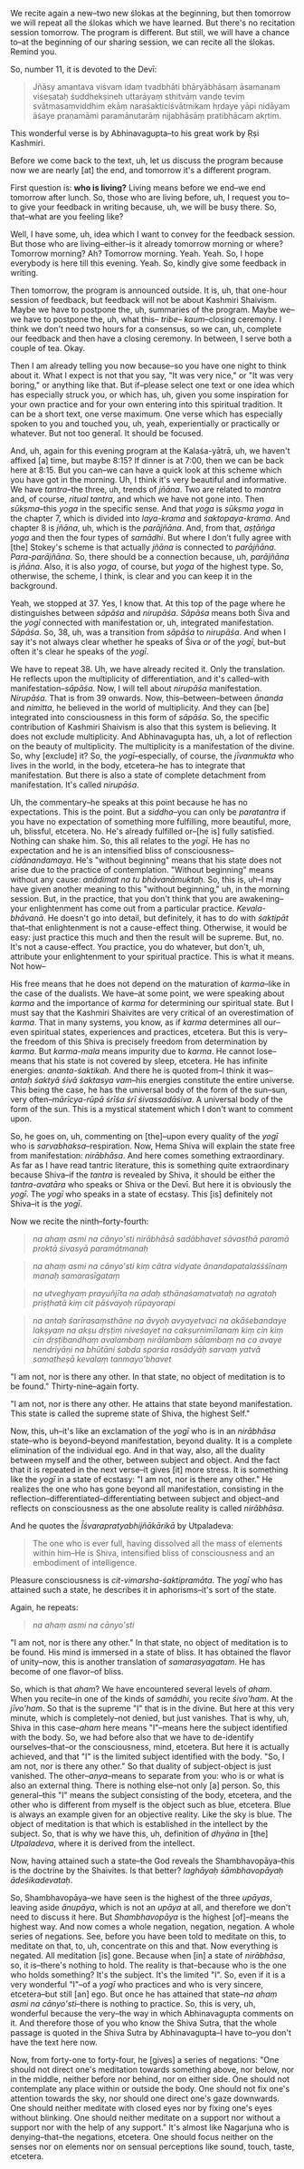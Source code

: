We recite again a new–two new ślokas at the beginning, but then tomorrow we will repeat all the ślokas which we have learned. But there's no recitation session tomorrow. The program is different. But still, we will have a chance to–at the beginning of our sharing session, we can recite all the ślokas. Remind you. 

So, number 11, it is devoted to the Devī:

> Jñāsy amantava viśvam idaṃ tvadbhāti bhāryābhāsaṃ āsamanam viśeṣataḥ śuddhekṣineh uttarāyaṃ sthitvāṃ vande teviṃ svātmasaṃviddhim ekāṃ naraśakticiśvātmikam hṛdaye yāpi nidāyam āśaye praṇamāmi paramānutarāṃ nijabhāsāṃ pratibhācam akṛtim. 

This wonderful verse is by Abhinavagupta–to his great work by Ṛṣi Kashmiri.

Before we come back to the text, uh, let us discuss the program because now we are nearly [at] the end, and tomorrow it's a different program. 

First question is: **who is living?** Living means before we end–we end tomorrow after lunch. So, those who are living before, uh, I request you to–to give your feedback in writing because, uh, we will be busy there. So, that–what are you feeling like? 

Well, I have some, uh, idea which I want to convey for the feedback session. But those who are living–either–is it already tomorrow morning or where? Tomorrow morning? Ah? Tomorrow morning. Yeah. Yeah. So, I hope everybody is here till this evening. Yeah. So, kindly give some feedback in writing. 

Then tomorrow, the program is announced outside. It is, uh, that one-hour session of feedback, but feedback will not be about Kashmiri Shaivism. Maybe we have to postpone the, uh, summaries of the program. Maybe we–we have to postpone the, uh, what this– *tribe*– *kaum*–closing ceremony. I think we don't need two hours for a consensus, so we can, uh, complete our feedback and then have a closing ceremony. In between, I serve both a couple of tea. Okay. 

Then I am already telling you now because–so you have one night to think about it. What I expect is not that you say, "It was very nice," or "It was very boring," or anything like that. But if–please select one text or one idea which has especially struck you, or which has, uh, given you some inspiration for your own practice and for your own entering into this spiritual tradition. It can be a short text, one verse maximum. One verse which has especially spoken to you and touched you, uh, yeah, experientially or practically or whatever. But not too general. It should be focused. 

And, uh, again for this evening program at the Kalaśa-yātrā, uh, we haven't affixed [a] time, but maybe 8:15? If dinner is at 7:00, then we can be back here at 8:15. But you can–we can have a quick look at this scheme which you have got in the morning. Uh, I think it's very beautiful and informative. We have *tantra*–the three, uh, trends of *jñāna*. Two are related to *mantra* and, of course, *ritual tantra*, and which we have not gone into. Then *sūkṣma*–this *yoga* in the specific sense. And that *yoga* is *sūkṣma yoga* in the chapter 7, which is divided into *laya-krama* and *śaktopaya-krama*. And chapter 8 is *jñāna*, uh, which is the *parājñāna*. And, from that, *aṣṭāṅga yoga* and then the four types of *samādhi*. But where I don't fully agree with [the] Stokey's scheme is that actually *jñāna* is connected to *parājñāna*. *Para-parājñāna*. So, there should be a connection because, uh, *parājñāna* is *jñāna*. Also, it is also *yoga*, of course, but *yoga* of the highest type. So, otherwise, the scheme, I think, is clear and you can keep it in the background. 

Yeah, we stopped at 37. Yes, I know that. At this top of the page where he distinguishes between *sāpāśa* and *nirupāśa*.  *Sāpāśa* means both Śiva and the *yogī* connected with manifestation or, uh, integrated manifestation. *Sāpāśa*. So, 38, uh, was a transition from *sāpāśa* to *nirupāśa*. And when I say it's not always clear whether he speaks of Śiva or of the *yogī*, but–but often it's clear he speaks of the *yogī*. 

We have to repeat 38. Uh, we have already recited it. Only the translation. He reflects upon the multiplicity of differentiation, and it's called–with manifestation–*sāpāśa*. Now, I will tell about *nirupāśa* manifestation. *Nirupāśa*. That is from 39 onwards. Now, this–between–between *ānanda* and *nimitta*, he believed in the world of multiplicity. And they can [be] integrated into consciousness in this form of *sāpāśa*. So, the specific contribution of Kashmiri Shaivism is also that this system is believing. It does not exclude multiplicity. And Abhinavagupta has, uh, a lot of reflection on the beauty of multiplicity. The multiplicity is a manifestation of the divine. So, why [exclude] it? So, the *yogī*–especially, of course, the *jīvanmukta* who lives in the world, in the body, etcetera–he has to integrate that manifestation. But there is also a state of complete detachment from manifestation. It's called *nirupāśa*. 

Uh, the commentary–he speaks at this point because he has no expectations. This is the point. But a *siddha*–you can only be *paratantra* if you have no expectation of something more fulfilling, more beautiful, more, uh, blissful, etcetera. No. He's already fulfilled or–[he is] fully satisfied. Nothing can shake him. So, this all relates to the *yogī*. He has no expectation and he is an intensified bliss of consciousness–*cidānandamaya*. He's "without beginning" means that his state does not arise due to the practice of contemplation. "Without beginning" means without any cause: *anādimat na tu bhāvanāmuktaḥ*. So, this is, uh–I may have given another meaning to this "without beginning," uh, in the morning session. But, in the practice, that you don't think that you are awakening–your enlightenment has come out from a particular practice. *Kevala-bhāvanā*. He doesn't go into detail, but definitely, it has to do with *śaktipāt* that–that enlightenment is not a cause-effect thing. Otherwise, it would be easy: just practice this much and then the result will be supreme. But, no. It's not a cause-effect. You practice, you do whatever, but don't, uh, attribute your enlightenment to your spiritual practice. This is what it means. Not how–

His free means that he does not depend on the maturation of *karma*–like in the case of the dualists. We have–at some point, we were speaking about *karma* and the importance of *karma* for determining our spiritual state. But I must say that the Kashmiri Shaivites are very critical of an overestimation of *karma*. That in many systems, you know, as if *karma* determines all our–even spiritual states, experiences and practices, etcetera. But this is very–the freedom of this Shiva is precisely freedom from determination by *karma*. But *karma-mala* means impurity due to *karma*. He cannot lose–means that his state is not covered by sleep, etcetera. He has infinite energies: *ananta-śaktikah*. And there he is quoted from–I think it was– *antaḥ śaktyā śivā śaktasya vam*–his energies constitute the entire universe. This being the case, he has the universal body of the form of the sun–sun, very often–*mārīcya-rūpā śrīśa śrī śivassadāśiva*. A universal body of the form of the sun. This is a mystical statement which I don't want to comment upon.

So, he goes on, uh, commenting on [the]–upon every quality of the *yogī* who is *sarvabhaksa*–respiration. Now, Hema Shiva will explain the state free from manifestation: *nirābhāsa*. And here comes something extraordinary. As far as I have read tantric literature, this is something quite extraordinary because Shiva–if the *tantra* is revealed by Shiva, it should be either the *tantra-avatāra* who speaks or Shiva or the Devī. But here it is obviously the *yogī*. The *yogī* who speaks in a state of ecstasy. This [is] definitely not Shiva–it is the *yogī*.

Now we recite the ninth–forty-fourth:

> *na ahaṃ asmi na cānyo'sti nirābhāsā sadābhavet sāvasthā paramā proktā śivasyā paramātmanaḥ*

> *na ahaṃ asmi na cānyo'sti kiṃ cātra vidyate ānandapatalaśśśīnaṃ manaḥ samarasīgataṃ*

> *na utveghyaṃ prayuñjīta na adaḥ sthānaśamatvataḥ na agrataḥ priṣṭhatā kiṃ cit pāśvayoḥ rūpayorapi*

> *na antaḥ śarīrasaṃsthāne na āvyoḥ avyayetvaci na akāśebandaye lakṣyaṃ na akṣu dṛṣṭiṃ niveśayet na cakṣurnimīlanaṃ kiṃ cin kiṃ cin dṛṣṭibandhaṃ avalambaṃ nirālambaṃ sālambaṃ na ca avaye nendriyāṇi na bhūtāni śabda sparśa rasādyāḥ sarvaṃ yatvā samatheṣā kevalaṃ tanmayo'bhavet*

"I am not, nor is there any other. In that state, no object of meditation is to be found." Thirty-nine–again forty. 

"I am not, nor is there any other. He attains that state beyond manifestation. This state is called the supreme state of Shiva, the highest Self." 

Now, this, uh–it's like an exclamation of the *yogī* who is in an *nirābhāsa* state–who is beyond–beyond manifestation, beyond duality. It is a complete elimination of the individual ego. And in that way, also, all the duality between myself and the other, between subject and object. And the fact that it is repeated in the next verse–it gives [it] more stress. It is something like the *yogī* in a state of ecstasy: "I am not, nor is there any other." He realizes the one who has gone beyond all manifestation, consisting in the reflection–differentiated–differentiating between subject and object–and reflects on consciousness as the one absolute reality is called *nirābhāsa*. 

And he quotes the *Īśvarapratyabhijñākārikā* by Utpaladeva:

> The one who is ever full, having dissolved all the mass of elements within him–He is Shiva, intensified bliss of consciousness and an embodiment of intelligence. 

Pleasure consciousness is *cit-vimarsha-śaktipramāta*. The *yogī* who has attained such a state, he describes it in aphorisms–it's sort of the state. 

Again, he repeats:

> *na ahaṃ asmi na cānyo'sti* 

"I am not, nor is there any other." In that state, no object of meditation is to be found. His mind is immersed in a state of bliss. It has obtained the flavor of unity–now, this is another translation of *samarasyagatam*. He has become of one flavor–of bliss.

So, which is that *aham*? We have encountered several levels of *aham*. When you recite–in one of the kinds of *samādhi*, you recite *śivo'ham*. At the *jīvo'ham*. So that is the supreme "I" that is in the divine. But here at this very minute, which is completely–not denied, but just vanishes. That is why, uh, Shiva in this case–*aham* here means "I"–means here the subject identified with the body. So, we had before also that we have to de-identify ourselves–that–or the consciousness, mind, etcetera. But here it is actually achieved, and that "I" is the limited subject identified with the body. "So, I am not, nor is there any other." So that duality of subject-object is just vanished. The other–*anya*–means to separate from you: who is or what is also an external thing. There is nothing else–not only [a] person. So, this general–this "I" means the subject consisting of the body, etcetera, and the other who is different from myself is the object such as blue, etcetera. Blue is always an example given for an objective reality. Like the sky is blue. The object of meditation is that which is established in the intellect by the subject. So, that is why we have this, uh, definition of *dhyāna* in [the] *Utpaladeva*, where it is derived from the intellect.

Now, having attained such a state–the God reveals the Shambhavopāya–this is the doctrine by the Shaivites. Is that better? *laghāyaḥ śāmbhavopāyaḥ ādeśikadevataḥ*. 

So, Shambhavopāya–we have seen is the highest of the three *upāyas*, leaving aside *ānupāya*, which is not an *upāya* at all, and therefore we don't need to discuss it here. But *Shambhavopāya* is the highest [of]–means the highest way. And now comes a whole negation, negation, negation. A whole series of negations. See, before you have been told to meditate on this, to meditate on that, to, uh, concentrate on this and that. Now everything is negated. All meditation [is] gone. Because when [in] a state of *nirābhāsa*, so, it is–there's nothing to hold. The reality is that–because who is the one who holds something? It's the subject. It's the limited "I". So, even if it is a very wonderful "I"–of a *yogī* who practices and who is very sincere, etcetera–but still [an] ego. But once he has attained that state–*na ahaṃ asmi na cānyo'sti*–there is nothing to practice. So, this is very, uh, wonderful because the very–the way in which Abhinavagupta comments on it. And therefore those of you who know the Shiva Sutra, that the whole passage is quoted in the Shiva Sutra by Abhinavagupta–I have to–you don't have the text here now. 

Now, from forty-one to forty-four, he [gives] a series of negations: "One should not direct one's meditation towards something above, nor below, nor in the middle, neither before nor behind, nor on either side. One should not contemplate any place within or outside the body. One should not fix one's attention towards the sky, nor should one direct one's gaze downwards. One should neither meditate with closed eyes nor by fixing one's eyes without blinking. One should neither meditate on a support nor without a support nor with the help of any support." It's almost like Nagarjuna who is denying–that–the negations, etcetera. One should focus neither on the senses nor on elements nor on sensual perceptions like sound, touch, taste, etcetera. 
